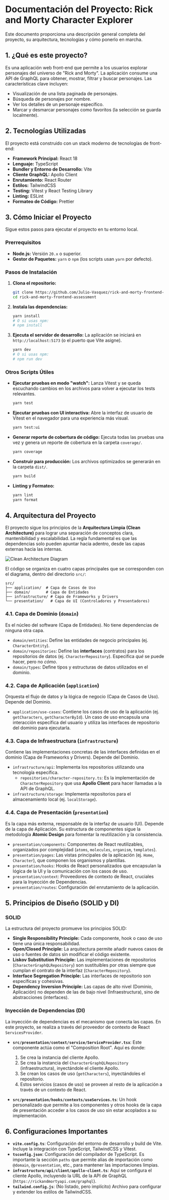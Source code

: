 # Documentación del Proyecto: Rick and Morty Character Explorer

Este documento proporciona una descripción general completa del proyecto, su arquitectura, tecnologías y cómo ponerlo en marcha.

## 1. ¿Qué es este proyecto?

Es una aplicación web front-end que permite a los usuarios explorar personajes del universo de "Rick and Morty". La aplicación consume una API de GraphQL para obtener, mostrar, filtrar y buscar personajes. Las características clave incluyen:

- Visualización de una lista paginada de personajes.
- Búsqueda de personajes por nombre.
- Ver los detalles de un personaje específico.
- Marcar y desmarcar personajes como favoritos (la selección se guarda localmente).

## 2. Tecnologías Utilizadas

El proyecto está construido con un stack moderno de tecnologías de front-end:

- **Framework Principal:** React 18
- **Lenguaje:** TypeScript
- **Bundler y Entorno de Desarrollo:** Vite
- **Cliente GraphQL:** Apollo Client
- **Enrutamiento:** React Router
- **Estilos:** TailwindCSS
- **Testing:** Vitest y React Testing Library
- **Linting:** ESLint
- **Formateo de Código:** Prettier

## 3. Cómo Iniciar el Proyecto

Sigue estos pasos para ejecutar el proyecto en tu entorno local.

### Prerrequisitos

- **Node.js:** Versión `20.x` o superior.
- **Gestor de Paquetes:** `yarn` o `npm` (los scripts usan `yarn` por defecto).

### Pasos de Instalación

1.  **Clona el repositorio:**

    ```bash
    git clone https://github.com/Julio-Vasquez/rick-and-morty-frontend-assessment.git
    cd rick-and-morty-frontend-assessment
    ```

2.  **Instala las dependencias:**

    ```bash
    yarn install
    # O si usas npm:
    # npm install
    ```

3.  **Ejecuta el servidor de desarrollo:**
    La aplicación se iniciará en `http://localhost:5173` (o el puerto que Vite asigne).
    ```bash
    yarn dev
    # O si usas npm:
    # npm run dev
    ```

### Otros Scripts Útiles

- **Ejecutar pruebas en modo "watch":**
  Lanza Vitest y se queda escuchando cambios en los archivos para volver a ejecutar los tests relevantes.

  ```bash
  yarn test
  ```

- **Ejecutar pruebas con UI interactiva:**
  Abre la interfaz de usuario de Vitest en el navegador para una experiencia más visual.

  ```bash
  yarn test:ui
  ```

- **Generar reporte de cobertura de código:**
  Ejecuta todas las pruebas una vez y genera un reporte de cobertura en la carpeta `coverage/`.

  ```bash
  yarn coverage
  ```

- **Construir para producción:**
  Los archivos optimizados se generarán en la carpeta `dist/`.

  ```bash
  yarn build
  ```

- **Linting y Formateo:**
  ```bash
  yarn lint
  yarn format
  ```

## 4. Arquitectura del Proyecto

El proyecto sigue los principios de la **Arquitectura Limpia (Clean Architecture)** para lograr una separación de conceptos clara, mantenibilidad y escalabilidad. La regla fundamental es que las dependencias solo pueden apuntar hacia adentro, desde las capas externas hacia las internas.

![Clean Architecture Diagram](https://blog.cleancoder.com/uncle-bob/images/2012-08-13-the-clean-architecture/CleanArchitecture.jpg)

El código se organiza en cuatro capas principales que se corresponden con el diagrama, dentro del directorio `src/`:

```
src/
├── application/  # Capa de Casos de Uso
├── domain/       # Capa de Entidades
├── infrastructure/ # Capa de Frameworks y Drivers
└── presentation/   # Capa de UI (Controladores y Presentadores)
```

### 4.1. Capa de Dominio (`domain`)

Es el núcleo del software (Capa de Entidades). No tiene dependencias de ninguna otra capa.

- `domain/entities`: Define las entidades de negocio principales (ej. `CharacterEntity`).
- `domain/repositories`: Define las **interfaces** (contratos) para los repositorios de datos (ej. `CharacterRepository`). Especifica _qué_ se puede hacer, pero no _cómo_.
- `domain/types`: Define tipos y estructuras de datos utilizados en el dominio.

### 4.2. Capa de Aplicación (`application`)

Orquesta el flujo de datos y la lógica de negocio (Capa de Casos de Uso). Depende del Dominio.

- `application/use-cases`: Contiene los casos de uso de la aplicación (ej. `getCharacters`, `getCharacterById`). Un caso de uso encapsula una interacción específica del usuario y utiliza las interfaces de repositorio del dominio para ejecutarla.

### 4.3. Capa de Infraestructura (`infrastructure`)

Contiene las implementaciones concretas de las interfaces definidas en el dominio (Capa de Frameworks y Drivers). Depende del Dominio.

- `infrastructure/api`: Implementa los repositorios utilizando una tecnología específica.
  - `repositories/character-repository.ts`: Es la implementación de `CharacterRepository` que usa **Apollo Client** para hacer llamadas a la API de GraphQL.
- `infrastructure/storage`: Implementa repositorios para el almacenamiento local (ej. `localStorage`).

### 4.4. Capa de Presentación (`presentation`)

Es la capa más externa, responsable de la interfaz de usuario (UI). Depende de la capa de Aplicación. Su estructura de componentes sigue la metodología **Atomic Design** para fomentar la reutilización y la consistencia.

- `presentation/components`: Componentes de React reutilizables, organizados por complejidad (`atoms`, `molecules`, `organism`, `templates`).
- `presentation/pages`: Las vistas principales de la aplicación (ej. `Home`, `Character`), que componen los organismos y plantillas.
- `presentation/hooks`: Hooks de React personalizados que encapsulan la lógica de la UI y la comunicación con los casos de uso.
- `presentation/context`: Proveedores de contexto de React, cruciales para la Inyección de Dependencias.
- `presentation/routes`: Configuración del enrutamiento de la aplicación.

## 5. Principios de Diseño (SOLID y DI)

### SOLID

La estructura del proyecto promueve los principios SOLID:

- **Single Responsibility Principle:** Cada componente, hook o caso de uso tiene una única responsabilidad.
- **Open/Closed Principle:** La arquitectura permite añadir nuevos casos de uso o fuentes de datos sin modificar el código existente.
- **Liskov Substitution Principle:** Las implementaciones de repositorios (`CharacterGraphQLRepository`) son sustituibles por otras siempre que cumplan el contrato de la interfaz (`CharacterRepository`).
- **Interface Segregation Principle:** Las interfaces de repositorio son específicas y cohesivas.
- **Dependency Inversion Principle:** Las capas de alto nivel (Dominio, Aplicación) no dependen de las de bajo nivel (Infraestructura), sino de abstracciones (interfaces).

### Inyección de Dependencias (DI)

La inyección de dependencias es el mecanismo que conecta las capas. En este proyecto, se realiza a través del proveedor de contexto de React `ServicesProvider`.

- **`src/presentation/context/service/ServiceProvider.tsx`**: Este componente actúa como el "Composition Root". Aquí es donde:

  1.  Se crea la instancia del cliente Apollo.
  2.  Se crea la instancia del `CharacterGraphQLRepository` (infraestructura), inyectándole el cliente Apollo.
  3.  Se crean los casos de uso (`getCharacters`), inyectándoles el repositorio.
  4.  Estos servicios (casos de uso) se proveen al resto de la aplicación a través de un contexto de React.

- **`src/presentation/hooks/contexts/useServices.ts`**: Un hook personalizado que permite a los componentes y otros hooks de la capa de presentación acceder a los casos de uso sin estar acoplados a su implementación.

## 6. Configuraciones Importantes

- **`vite.config.ts`**: Configuración del entorno de desarrollo y build de Vite. Incluye la integración con TypeScript, TailwindCSS y Vitest.
- **`tsconfig.json`**: Configuración del compilador de TypeScript. Es importante la sección `paths` que permite alias de importación como `@domain`, `@presentation`, etc., para mantener las importaciones limpias.
- **`infrastructure/api/client/apollo-client.ts`**: Aquí se configura el cliente Apollo, incluyendo la URL de la API de GraphQL (`https://rickandmortyapi.com/graphql`).
- **`tailwind.config.js`**: (No listado, pero implícito) Archivo para configurar y extender los estilos de TailwindCSS.
